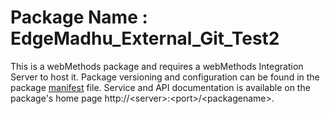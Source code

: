 # Package Name : EdgeMadhu_External_Git_Test2
This is a webMethods package and requires a webMethods Integration Server to host it. Package versioning and configuration can be found in the package [manifest](./EdgeMadhu_External_Git_Test2/manifest.v3) file. Service and API documentation is available on the package's home page http://&lt;server&gt;:&lt;port&gt;/&lt;packagename>.